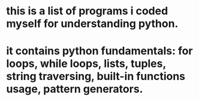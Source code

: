 # this is a list of programs i coded myself for understanding python.
# it contains python fundamentals: for loops, while loops, lists, tuples, string traversing, built-in functions usage, pattern generators. 
